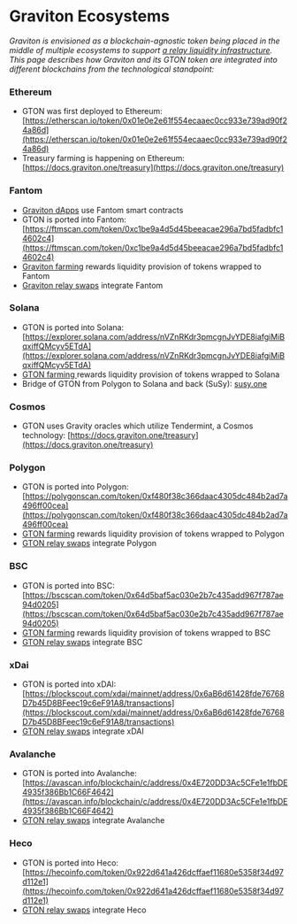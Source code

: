 # Graviton Ecosystems

_Graviton is envisioned as a blockchain-agnostic token being placed in the middle of multiple ecosystems to support_ [_a relay liquidity infrastructure_](https://docs.graviton.one/gton-as-a-cross-chain-relay-token)_. This page describes how Graviton and its GTON token are integrated into different blockchains from the technological standpoint:_

### Ethereum

* GTON was first deployed to Ethereum: [https://etherscan.io/token/0x01e0e2e61f554ecaaec0cc933e739ad90f24a86d](https://etherscan.io/token/0x01e0e2e61f554ecaaec0cc933e739ad90f24a86d)
* Treasury farming is happening on Ethereum: [https://docs.graviton.one/treasury](https://docs.graviton.one/treasury) 

### Fantom

* [Graviton dApps](https://v1.graviton.one) use Fantom smart contracts
* GTON is ported into Fantom: [https://ftmscan.com/token/0xc1be9a4d5d45beeacae296a7bd5fadbfc14602c4](https://ftmscan.com/token/0xc1be9a4d5d45beeacae296a7bd5fadbfc14602c4)
* [Graviton farming](https://v1.graviton.one/LpGton) rewards liquidity provision of tokens wrapped to Fantom
* [Graviton relay swaps](https://v1.graviton.one/relay-swaps) integrate Fantom

### Solana

* GTON is ported into Solana: [https://explorer.solana.com/address/nVZnRKdr3pmcgnJvYDE8iafgiMiBqxiffQMcyv5ETdA](https://explorer.solana.com/address/nVZnRKdr3pmcgnJvYDE8iafgiMiBqxiffQMcyv5ETdA)
* [GTON farming ](https://v1.graviton.one/LpGton)rewards liquidity provision of tokens wrapped to Solana
* Bridge of GTON from Polygon to Solana and back \(SuSy\): [susy.one](https://susy.one)  

### Cosmos

* GTON uses Gravity oracles which utilize Tendermint, a Cosmos technology: [https://docs.graviton.one/treasury](https://docs.graviton.one/treasury)

### Polygon

* GTON is ported into Polygon: [https://polygonscan.com/token/0xf480f38c366daac4305dc484b2ad7a496ff00cea](https://polygonscan.com/token/0xf480f38c366daac4305dc484b2ad7a496ff00cea)
* [GTON farming](https://v1.graviton.one/LpGton) rewards liquidity provision of tokens wrapped to Polygon
* [GTON relay swaps](https://v1.graviton.one/relay-swaps) integrate Polygon

### BSC

* GTON is ported into BSC: [https://bscscan.com/token/0x64d5baf5ac030e2b7c435add967f787ae94d0205](https://bscscan.com/token/0x64d5baf5ac030e2b7c435add967f787ae94d0205)
* [GTON farming](https://v1.graviton.one/LpGton) rewards liquidity provision of tokens wrapped to BSC
* [GTON relay swaps](https://v1.graviton.one/relay-swaps) integrate BSC

### xDai

* GTON is ported into xDAI: [https://blockscout.com/xdai/mainnet/address/0x6aB6d61428fde76768D7b45D8BFeec19c6eF91A8/transactions](https://blockscout.com/xdai/mainnet/address/0x6aB6d61428fde76768D7b45D8BFeec19c6eF91A8/transactions)
* [GTON relay swaps](https://v1.graviton.one/relay-swaps) integrate xDAI

### Avalanche

* GTON is ported into Avalanche: [https://avascan.info/blockchain/c/address/0x4E720DD3Ac5CFe1e1fbDE4935f386Bb1C66F4642](https://avascan.info/blockchain/c/address/0x4E720DD3Ac5CFe1e1fbDE4935f386Bb1C66F4642)
* [GTON relay swaps](https://v1.graviton.one/relay-swaps/) integrate Avalanche

### Heco

* GTON is ported into Heco: [https://hecoinfo.com/token/0x922d641a426dcffaef11680e5358f34d97d112e1](https://hecoinfo.com/token/0x922d641a426dcffaef11680e5358f34d97d112e1)
* [GTON relay swaps](https://v1.graviton.one/relay-swaps/) integrate Heco

